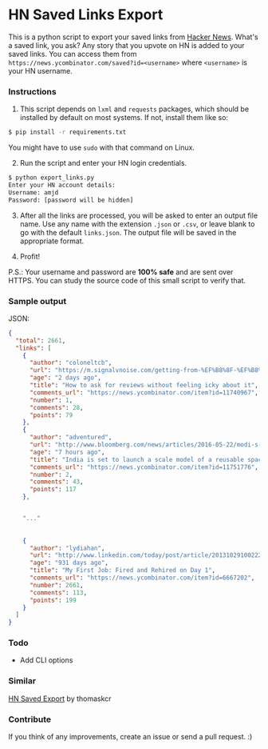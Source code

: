 # HN Saved Links Export

This is a python script to export your saved links from [Hacker News](https://news.ycombinator.com/news). What's a saved link, you ask? Any story that you upvote on HN is added to your saved links. You can access them from `https://news.ycombinator.com/saved?id=<username>` where `<username>` is your HN username.

### Instructions
1. This script depends on `lxml` and `requests` packages, which should be installed by default on most systems. If not, install them like so:
 ```bash
 $ pip install -r requirements.txt
 ```
 You might have to use `sudo` with that command on Linux.

2. Run the script and enter your HN login credentials.
 ```bash
 $ python export_links.py
 Enter your HN account details:
 Username: amjd
 Password: [password will be hidden]
 ```

3. After all the links are processed, you will be asked to enter an output file name. Use any name with the  extension `.json` or `.csv`, or leave blank to go with the default `links.json`. The output file will be saved in the appropriate format.

4. Profit!

P.S.: Your username and password are **100% safe** and are sent over HTTPS. You can study the source code of this small script to verify that.

### Sample output
JSON:
```json
{
  "total": 2661,
  "links": [
    {
      "author": "coloneltcb",
      "url": "https://m.signalvnoise.com/getting-from-%EF%B8%8F-%EF%B8%8F-to-%EF%B8%8F-%EF%B8%8F-%EF%B8%8F-%EF%B8%8F-%EF%B8%8F-c65cc3bb7cb1#.rgrwe5cnw",
      "age": "2 days ago",
      "title": "How to ask for reviews without feeling icky about it",
      "comments_url": "https://news.ycombinator.com/item?id=11740967",
      "number": 1,
      "comments": 28,
      "points": 79
    },
    {
      "author": "adventured",
      "url": "http://www.bloomberg.com/news/articles/2016-05-22/modi-s-mini-shuttle-set-to-blast-into-elon-musk-s-race-for-space",
      "age": "7 hours ago",
      "title": "India is set to launch a scale model of a reusable spacecraft on Monday",
      "comments_url": "https://news.ycombinator.com/item?id=11751776",
      "number": 2,
      "comments": 43,
      "points": 117
    },


    "..."
    
    
    {
      "author": "lydiahan",
      "url": "http://www.linkedin.com/today/post/article/20131029100222-95015-my-first-job-fired-and-rehired-on-day-1?trk=tod-home-art-list-small_1",
      "age": "931 days ago",
      "title": "My First Job: Fired and Rehired on Day 1",
      "comments_url": "https://news.ycombinator.com/item?id=6667202",
      "number": 2661,
      "comments": 113,
      "points": 199
    }
  ]
}
```

### Todo
- Add CLI options


### Similar
[HN Saved Export](https://github.com/thomaskcr/hn-saved-export) by thomaskcr

### Contribute
If you think of any improvements, create an issue or send a pull request. :)
